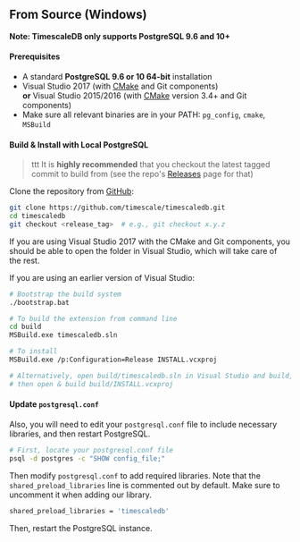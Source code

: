 ## From Source (Windows) [](installation-source)

**Note: TimescaleDB only supports PostgreSQL 9.6 and 10+**

#### Prerequisites

- A standard **PostgreSQL 9.6 or 10 64-bit** installation
- Visual Studio 2017 (with [CMake][] and Git components)  
  **or** Visual Studio 2015/2016 (with [CMake][] version 3.4+ and Git components)
- Make sure all relevant binaries are in your PATH: `pg_config`, `cmake`, `MSBuild`

#### Build & Install with Local PostgreSQL
>ttt It is **highly recommended** that you checkout the latest
tagged commit to build from (see the repo's [Releases][github-releases] page for that)

Clone the repository from [GitHub][github-timescale]:

```bash
git clone https://github.com/timescale/timescaledb.git
cd timescaledb
git checkout <release_tag>  # e.g., git checkout x.y.z
```

If you are using Visual Studio 2017 with the CMake and Git components,
you should be able to open the folder in Visual Studio, which will take
care of the rest.

If you are using an earlier version of Visual Studio:
```bash
# Bootstrap the build system
./bootstrap.bat

# To build the extension from command line
cd build
MSBuild.exe timescaledb.sln

# To install
MSBuild.exe /p:Configuration=Release INSTALL.vcxproj

# Alternatively, open build/timescaledb.sln in Visual Studio and build,
# then open & build build/INSTALL.vcxproj
```

#### Update `postgresql.conf`

Also, you will need to edit your `postgresql.conf` file to include
necessary libraries, and then restart PostgreSQL.

```bash
# First, locate your postgresql.conf file
psql -d postgres -c "SHOW config_file;"
```

Then modify `postgresql.conf` to add required libraries.  Note that
the `shared_preload_libraries` line is commented out by default.
Make sure to uncomment it when adding our library.

```bash
shared_preload_libraries = 'timescaledb'
```

Then, restart the PostgreSQL instance.

[CMake]: https://cmake.org/
[github-timescale]: https://github.com/timescale/timescaledb
[github-releases]: https://github.com/timescale/timescaledb/releases

